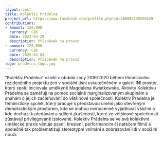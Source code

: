 ```yaml
---
layout: post
title: Kolektiv Prádelna
project_url: https://www.facebook.com/profile.php?id=100085135896829
contributions:
- amount: 120,000
  currency: CZK
  date: 2023-03-29
  description: Příspěvek na provoz
- amount: 120,000
  currency: CZK
  date: 2025-04-03
  description: Příspěvek na provoz
logo: pradelna_logo.jpg
---
```


“Kolektiv Prádelna” vznikl v období zimy 2019/2020 během tříměsíčního rezidenčního projektu žen v sociální tísni uskutečněném v galerii INI prostor, který spolu iniciovala umělkyně Magdalena Kwiatkowska. Aktivity
Kolektivu Prádelna se zaměřují na pomoc sociálně marginalizovaným skupinám a snahám o jejich začleňování do většinové společnosti. Kolektiv Prádelna je feministický spolek, který pracuje s představou umění jako otevřeným demokratickým
prostorem, kde se mohou rovnocenně vyjadřovat všichni a kde dochází k předávání a sdílení zkušeností, které ve většinové společnosti zůstávají privilegovaně izolované. Kolektiv Prádelna se ve své kolektivní umělecké praxis věnuje psaní, kreslení,
performancím či natáčení filmů a společně tak problematizují stereotypní vnímání a zobrazování lidí v sociální nouzi. 
